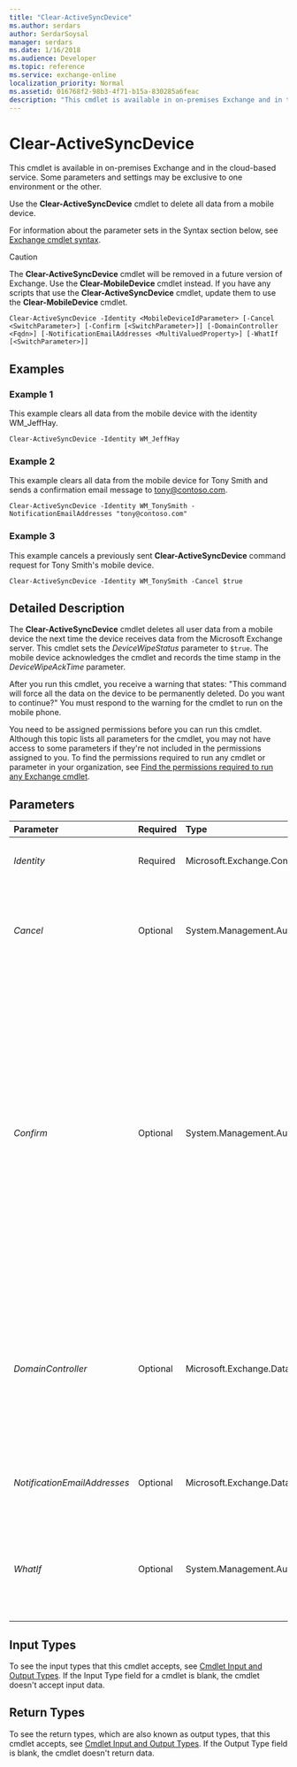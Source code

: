 ```yaml
---
title: "Clear-ActiveSyncDevice"
ms.author: serdars
author: SerdarSoysal
manager: serdars
ms.date: 1/16/2018
ms.audience: Developer
ms.topic: reference
ms.service: exchange-online
localization_priority: Normal
ms.assetid: 016768f2-98b3-4f71-b15a-830285a6feac
description: "This cmdlet is available in on-premises Exchange and in the cloud-based service. Some parameters and settings may be exclusive to one environment or the other."
---
```


# Clear-ActiveSyncDevice

This cmdlet is available in on-premises Exchange and in the cloud-based service. Some parameters and settings may be exclusive to one environment or the other. 
  
Use the **Clear-ActiveSyncDevice** cmdlet to delete all data from a mobile device.
  
For information about the parameter sets in the Syntax section below, see [Exchange cmdlet syntax](https://technet.microsoft.com/library/bb123552.aspx). 
  
> [!CAUTION]
> The **Clear-ActiveSyncDevice** cmdlet will be removed in a future version of Exchange. Use the **Clear-MobileDevice** cmdlet instead. If you have any scripts that use the **Clear-ActiveSyncDevice** cmdlet, update them to use the **Clear-MobileDevice** cmdlet.
  
```
Clear-ActiveSyncDevice -Identity <MobileDeviceIdParameter> [-Cancel <SwitchParameter>] [-Confirm [<SwitchParameter>]] [-DomainController <Fqdn>] [-NotificationEmailAddresses <MultiValuedProperty>] [-WhatIf [<SwitchParameter>]]

```

## Examples
<a name="Examples"> </a>

### Example 1

This example clears all data from the mobile device with the identity WM_JeffHay.
  
```
Clear-ActiveSyncDevice -Identity WM_JeffHay
```

### Example 2

This example clears all data from the mobile device for Tony Smith and sends a confirmation email message to tony@contoso.com.
  
```
Clear-ActiveSyncDevice -Identity WM_TonySmith -NotificationEmailAddresses "tony@contoso.com"
```

### Example 3

This example cancels a previously sent **Clear-ActiveSyncDevice** command request for Tony Smith's mobile device.
  
```
Clear-ActiveSyncDevice -Identity WM_TonySmith -Cancel $true
```

## Detailed Description
<a name="DetailedDescription"> </a>

The **Clear-ActiveSyncDevice** cmdlet deletes all user data from a mobile device the next time the device receives data from the Microsoft Exchange server. This cmdlet sets the _DeviceWipeStatus_ parameter to `$true`. The mobile device acknowledges the cmdlet and records the time stamp in the  _DeviceWipeAckTime_ parameter.
  
After you run this cmdlet, you receive a warning that states: "This command will force all the data on the device to be permanently deleted. Do you want to continue?" You must respond to the warning for the cmdlet to run on the mobile phone.
  
You need to be assigned permissions before you can run this cmdlet. Although this topic lists all parameters for the cmdlet, you may not have access to some parameters if they're not included in the permissions assigned to you. To find the permissions required to run any cmdlet or parameter in your organization, see [Find the permissions required to run any Exchange cmdlet](https://technet.microsoft.com/library/mt432940.aspx).
  
## Parameters
<a name="DetailedDescription"> </a>

|**Parameter**|**Required**|**Type**|**Description**|
|:-----|:-----|:-----|:-----|
| _Identity_ <br/> |Required  <br/> |Microsoft.Exchange.Configuration.Tasks.MobileDeviceIdParameter  <br/> |The  _Identity_ parameter specifies the identity of the device that you want to reset. <br/> |
| _Cancel_ <br/> |Optional  <br/> |System.Management.Automation.SwitchParameter  <br/> |The  _Cancel_ switch specifies whether the command should be canceled. If you use the _Cancel_ switch, a cancellation request is issued for the remote device wipe. <br/> |
| _Confirm_ <br/> |Optional  <br/> |System.Management.Automation.SwitchParameter  <br/> | The _Confirm_ switch specifies whether to show or hide the confirmation prompt. How this switch affects the cmdlet depends on if the cmdlet requires confirmation before proceeding. <br/>  Destructive cmdlets (for example, **Remove-\*** cmdlets) have a built-in pause that forces you to acknowledge the command before proceeding. For these cmdlets, you can skip the confirmation prompt by using this exact syntax: `-Confirm:$false`.  <br/>  Most other cmdlets (for example, **New-\*** and **Set-\*** cmdlets) don't have a built-in pause. For these cmdlets, specifying the _Confirm_ switch without a value introduces a pause that forces you acknowledge the command before proceeding. <br/> |
| _DomainController_ <br/> |Optional  <br/> |Microsoft.Exchange.Data.Fqdn  <br/> |This parameter is available only in on-premises Exchange.  <br/> The  _DomainController_ parameter specifies the domain controller that's used by this cmdlet to read data from or write data to Active Directory. You identify the domain controller by its fully qualified domain name (FQDN). For example, `dc01.contoso.com`.  <br/> |
| _NotificationEmailAddresses_ <br/> |Optional  <br/> |Microsoft.Exchange.Data.MultiValuedProperty  <br/> |The  _NotificationEmailAddresses_ parameter specifies the notification email address for the remote device wipe confirmation. <br/> |
| _WhatIf_ <br/> |Optional  <br/> |System.Management.Automation.SwitchParameter  <br/> |The  _WhatIf_ switch simulates the actions of the command. You can use this switch to view the changes that would occur without actually applying those changes. You don't need to specify a value with this switch. <br/> |
   
## Input Types
<a name="InputTypes"> </a>

To see the input types that this cmdlet accepts, see [Cmdlet Input and Output Types](http://go.microsoft.com/fwlink/p/?linkId=616387). If the Input Type field for a cmdlet is blank, the cmdlet doesn't accept input data. 
  
## Return Types
<a name="ReturnTypes"> </a>

To see the return types, which are also known as output types, that this cmdlet accepts, see [Cmdlet Input and Output Types](http://go.microsoft.com/fwlink/p/?linkId=616387). If the Output Type field is blank, the cmdlet doesn't return data. 
  

